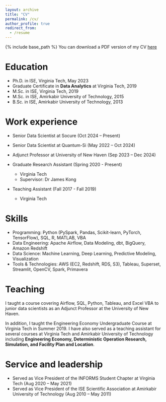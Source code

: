 ```yaml
---
layout: archive
title: "CV"
permalink: /cv/
author_profile: true
redirect_from:
  - /resume
---
```


{% include base_path %}
You can download a PDF version of my CV [here](/files/CV.pdf)

Education
======
* Ph.D. in ISE, Virginia Tech, May 2023
* Graduate Certificate in **Data Analytics** at Virginia Tech, 2019
* M.Sc. in ISE, Virginia Tech, 2019
* M.Sc. in ISE, Amirkabir University of Technology, 2015
* B.Sc. in ISE, Amirkabir University of Technology, 2013

Work experience
======
* Senior Data Scientist at Socure (Oct 2024 – Present)
* Senior Data Scientist at Quantum-Si (May 2022 – Oct 2024)
* Adjunct Professor at University of New Haven (Sep 2023 – Dec 2024)
* Graduate Research Assistant (Spring 2020 - Present)
  * Virginia Tech
  * Supervisor: Dr James Kong

* Teaching Assistant (Fall 2017 - Fall 2019)
  * Virginia Tech
  
  
Skills
======
* Programming: Python (PySpark, Pandas, Scikit-learn, PyTorch, TensorFlow), SQL, R, MATLAB, VBA
* Data Engineering: Apache Airflow, Data Modeling, dbt, BigQuery, Amazon Redshift
* Data Science: Machine Learning, Deep Learning, Predictive Modeling, Visualization
* Tools & Technologies: AWS (EC2, Redshift, RDS, S3), Tableau, Superset, Streamlit, OpenCV, Spark, Primavera

Teaching
======
 I taught a course covering Airflow, SQL, Python, Tableau, and Excel VBA to junior data scientists as an Adjunct Professor at the University of New Haven.

In addition, I taught the Engineering Economy Undergraduate Course at Virginia Tech in Summer 2019. I have also served as a teaching assistant for several courses at Virginia Tech and Amirkabir University of Technology including **Engineering Economy, Deterministic Operation Research, Simulation, and Facility Plan and Location**.
  
Service and leadership
======
* Served as Vice President of the INFORMS Student Chapter at Virginia Tech (Aug 2020 – May 2021)
* Served as Vice President of the ISE Scientific Association at Amirkabir University of Technology (Aug 2010 – May 2011)


